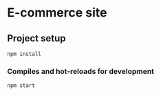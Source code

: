 # E-commerce site

## Project setup
```
npm install
```

### Compiles and hot-reloads for development
```
npm start
```